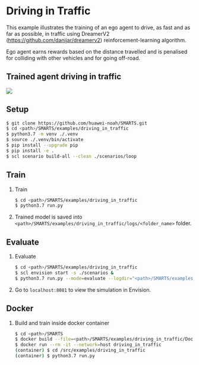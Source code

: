 # Driving in Traffic
This example illustrates the training of an ego agent to drive, as fast and as far as possible, in traffic using DreamerV2 (https://github.com/danijar/dreamerv2) reinforcement-learning algorithm.

Ego agent earns rewards based on the distance travelled and is penalised for colliding with other vehicles and for going off-road.

## Trained agent driving in traffic
![](./docs/_static/driving_in_traffic.gif)

## Setup
```bash
$ git clone https://github.com/huawei-noah/SMARTS.git
$ cd <path>/SMARTS/examples/driving_in_traffic
$ python3.7 -m venv ./.venv
$ source ./.venv/bin/activate
$ pip install --upgrade pip
$ pip install -e .
$ scl scenario build-all --clean ./scenarios/loop
```

## Train
1. Train
    ```bash
    $ cd <path>/SMARTS/examples/driving_in_traffic
    $ python3.7 run.py 
    ```
1. Trained model is saved into `<path>/SMARTS/examples/driving_in_traffic/logs/<folder_name>` folder.

## Evaluate
1. Evaluate
    ```bash
    $ cd <path>/SMARTS/examples/driving_in_traffic
    $ scl envision start -s ./scenarios &
    $ python3.7 run.py --mode=evaluate --logdir="<path>/SMARTS/examples/driving_in_traffic/logs/<folder_name>" --head
    ```
1. Go to `localhost:8081` to view the simulation in Envision.

## Docker
1. Build and train inside docker container
    ```bash
    $ cd <path>/SMARTS
    $ docker build --file=<path>/SMARTS/examples/driving_in_traffic/Dockerfile --network=host --tag=driving_in_traffic <path>/SMARTS
    $ docker run --rm -it --network=host driving_in_traffic
    (container) $ cd /src/examples/driving_in_traffic
    (container) $ python3.7 run.py
    ```